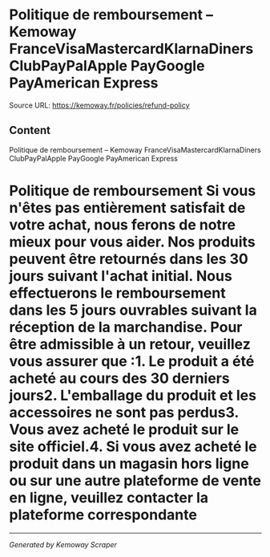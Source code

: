 # Politique de remboursement – Kemoway FranceVisaMastercardKlarnaDiners ClubPayPalApple PayGoogle PayAmerican Express

Source URL: https://kemoway.fr/policies/refund-policy

## Content

Politique de remboursement – Kemoway FranceVisaMastercardKlarnaDiners ClubPayPalApple PayGoogle PayAmerican Express

# Politique de remboursement Si vous n'êtes pas entièrement satisfait de votre achat, nous ferons de notre mieux pour vous aider. Nos produits peuvent être retournés dans les 30 jours suivant l'achat initial. Nous effectuerons le remboursement dans les 5 jours ouvrables suivant la réception de la marchandise. Pour être admissible à un retour, veuillez vous assurer que :1. Le produit a été acheté au cours des 30 derniers jours2. L'emballage du produit et les accessoires ne sont pas perdus3. Vous avez acheté le produit sur le site officiel.4. Si vous avez acheté le produit dans un magasin hors ligne ou sur une autre plateforme de vente en ligne, veuillez contacter la plateforme correspondante

---
*Generated by Kemoway Scraper*
